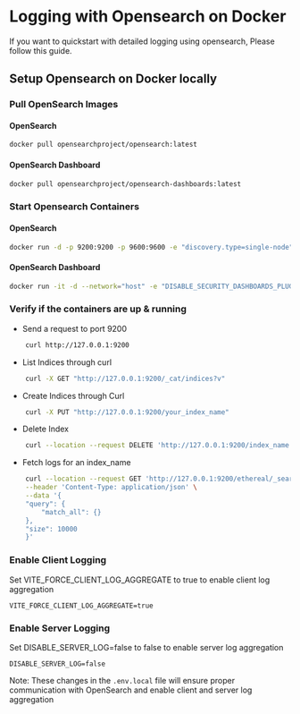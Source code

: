 
#  Logging with Opensearch on Docker

If you want to quickstart with detailed logging using opensearch, Please follow this guide. 

## Setup Opensearch on Docker locally

### Pull OpenSearch Images 

#### OpenSearch

```bash
docker pull opensearchproject/opensearch:latest
```    
#### OpenSearch Dashboard

```bash     
docker pull opensearchproject/opensearch-dashboards:latest
```

### Start Opensearch Containers

#### OpenSearch

```bash
docker run -d -p 9200:9200 -p 9600:9600 -e "discovery.type=single-node" -e "plugins.security.disabled=true" opensearchproject/opensearch:latest 
```

#### OpenSearch Dashboard

```bash
docker run -it -d --network="host" -e "DISABLE_SECURITY_DASHBOARDS_PLUGIN=true" opensearchproject/opensearch-dashboards:latest
```


### Verify if the containers are up & running

- Send a request to port 9200

```bash
    curl http://127.0.0.1:9200
```
        
- List Indices through curl 

```bash         
    curl -X GET "http://127.0.0.1:9200/_cat/indices?v"
```

- Create Indices through Curl 

```bash
    curl -X PUT "http://127.0.0.1:9200/your_index_name"
```

- Delete Index 

```bash
    curl --location --request DELETE 'http://127.0.0.1:9200/index_name'
```

- Fetch logs for an index_name

```bash
    curl --location --request GET 'http://127.0.0.1:9200/ethereal/_search' \
    --header 'Content-Type: application/json' \
    --data '{
    "query": {
        "match_all": {}
    },
    "size": 10000
    }'
```
  
### Enable Client Logging

Set VITE_FORCE_CLIENT_LOG_AGGREGATE to true to enable client log aggregation

    VITE_FORCE_CLIENT_LOG_AGGREGATE=true
    
### Enable Server Logging

Set DISABLE_SERVER_LOG=false to false to enable server log aggregation  

    DISABLE_SERVER_LOG=false
        
Note: These changes in the `.env.local` file will ensure proper communication with OpenSearch and enable client and server log aggregation